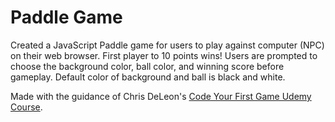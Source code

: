 # Paddle Game

Created a JavaScript Paddle game for users to play against computer (NPC) on their web browser. First player to 10 points wins!
Users are prompted to choose the background color, ball color, and winning score before gameplay. Default color of background and ball is black and white.

Made with the guidance of Chris DeLeon's [Code Your First Game Udemy Course](https://www.udemy.com/course/code-your-first-game/). 
